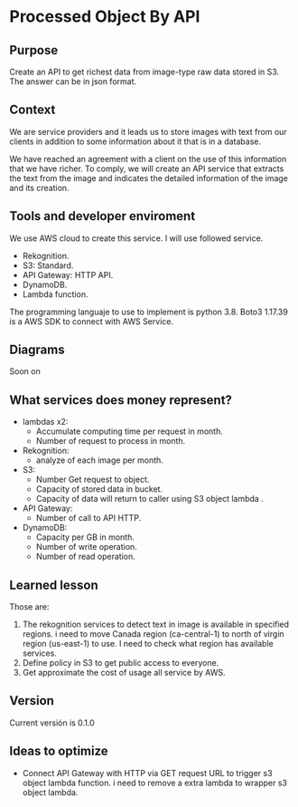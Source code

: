 # Processed Object By API
## Purpose
Create an API to get richest data from image-type raw data stored in S3. The answer can be in json format.

## Context
We are service providers and it leads us to store images with text from our clients in addition to some information about it that is in a database.

We have reached an agreement with a client on the use of this information that we have richer. To comply, we will create an API service that extracts the text from the image and indicates the detailed information of the image and its creation. 

## Tools and developer enviroment
We use AWS cloud to create this service. I will use followed service.
* Rekognition.
* S3: Standard.
* API Gateway: HTTP API.
* DynamoDB.
* Lambda function.

The programming languaje to use to implement is python 3.8. Boto3 1.17.39 is a AWS SDK to connect with AWS Service.

## Diagrams

Soon on

## What services does money represent?

* lambdas x2: 
  * Accumulate computing time per request in month.
  * Number of request to process in month.
* Rekognition: 
  * analyze of each image per month.
* S3: 
  *  Number Get request to object.
  *  Capacity of stored data in bucket.
  *  Capacity of data will return to caller using S3 object lambda .
* API Gateway:
  * Number of call to API HTTP.
* DynamoDB:
  * Capacity per GB in month.
  * Number of write operation.
  * Number of read operation.

## Learned lesson
Those are:

1) The rekognition services to detect text in image is available in specified regions. i need to move Canada region (ca-central-1) to north of virgin region (us-east-1) to use. I need to check what region has available services.
2) Define policy in S3 to get public access to everyone.
3) Get approximate the cost of usage all service by AWS.

## Version
Current versión is 0.1.0

## Ideas to optimize
* Connect API Gateway with HTTP via GET request URL to trigger s3 object lambda function. i need to remove a extra lambda to wrapper s3 object lambda.
